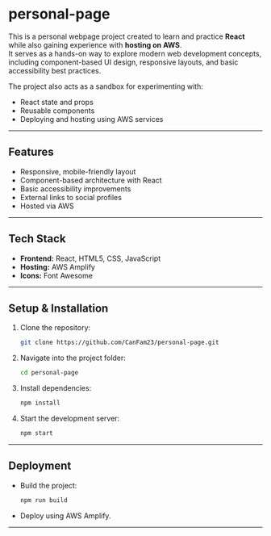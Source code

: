 # personal-page

This is a personal webpage project created to learn and practice **React** while also gaining experience with **hosting on AWS**.  
It serves as a hands-on way to explore modern web development concepts, including component-based UI design, responsive layouts, and basic accessibility best practices.  

The project also acts as a sandbox for experimenting with:
- React state and props
- Reusable components
- Deploying and hosting using AWS services

---

## Features
- Responsive, mobile-friendly layout
- Component-based architecture with React
- Basic accessibility improvements
- External links to social profiles
- Hosted via AWS

---

## Tech Stack
- **Frontend:** React, HTML5, CSS, JavaScript
- **Hosting:** AWS Amplify 
- **Icons:** Font Awesome

---

## Setup & Installation
1. Clone the repository:
   ```bash
   git clone https://github.com/CanFam23/personal-page.git

2. Navigate into the project folder:

   ```bash
   cd personal-page
   ```
3. Install dependencies:

   ```bash
   npm install
   ```
4. Start the development server:

   ```bash
   npm start
   ```

---

## Deployment

* Build the project:

  ```bash
  npm run build
  ```
* Deploy using AWS Amplify.

---
